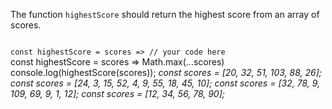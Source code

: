 The function `highestScore` should return the highest score from an array of scores.

<codeblock language="javascript" type="exercise" testMode="multipleInput">
<code>
const highestScore = scores => // your code here
</code>

<solution>
const highestScore = scores => Math.max(...scores)
</solution>

<testcases>
<caller>
console.log(highestScore(scores));
</caller>
<testcase>
<i>
const scores = [20, 32, 51, 103, 88, 26];
</i>
</testcase>
<testcase>
<i>
const scores = [24, 3, 15, 52, 4, 9, 55, 18, 45, 10];
</i>
</testcase>
<testcase>
<i>
const scores = [32, 78, 9, 109, 69, 9, 1, 12];
</i>
</testcase>
<testcase>
<i>
const scores = [12, 34, 56, 78, 90];
</i>
</testcase>
</testcases>
</codeblock>
